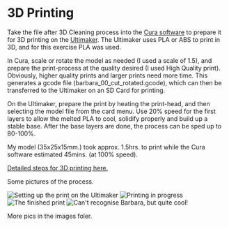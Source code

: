 3D Printing
============

Take the file after 3D Cleaning process into the [Cura software](http://wiki.ultimaker.com/Cura) to prepare it for 3D printing on the [Ultimaker](http://ultimaker.com/). The Ultimaker uses PLA or ABS to print in 3D, and for this exercise PLA was used.

In Cura, scale or rotate the model as needed (I used a scale of 1.5), and prepare the print-process at the quality desired (I used High Quality print). Obviously, higher quality prints and larger prints need more time. This generates a gcode file (barbara_00_cut_rotated.gcode), which can then be transferred to the Ultimaker on an SD Card for printing.

On the Ultimaker, prepare the print by heating the print-head, and then selecting the model file from the card menu. Use 20% speed for the first layers to allow the melted PLA to cool, solidify properly and build up a stable base. After the base layers are done, the process can be sped up to 80-100%.

My model (35x25x15mm.) took approx. 1.5hrs. to print while the Cura software estimated 45mins. (at 100% speed).

[Detailed steps for 3D printing here.](http://fablab.aalto.fi/site/projects/3d-printing)

Some pictures of the process.

![Setting up the print on the Ultimaker](https://raw.github.com/DigitalFabricationStudio/Project_03/master/palash.mukhopadhyay/3D%20Print/images/Photo%2008-05-13%2011%2012%2033.jpg)
![Printing in progress](http://farm8.staticflickr.com/7363/8720520958_bb40c490f8_b.jpg)
![The finished print](http://farm8.staticflickr.com/7427/8719397661_2cfdfbbb19_b.jpg)
![Can't recognise Barbara, but quite cool!](http://farm8.staticflickr.com/7281/8720521934_6131aa59ce_b.jpg)

More pics in the images foler.